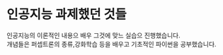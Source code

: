 # 인공지능 과제했던 것들

인공지능의 이론적인 내용으 배우 그것에 맞느 실습으 진행했습니다.<br>
개념들은 퍼셉트론의 종류,강화학습 등을 배우고 기초적인 파이썬을 공부했습니다.
